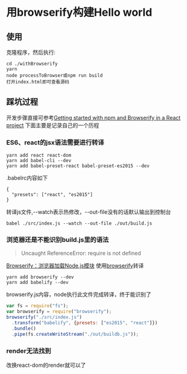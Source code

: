 # 用browserify构建Hello world
## 使用
克隆程序，然后执行:
```
cd ./withBrowserify
yarn
node processToBrowser或npm run build
打开index.html即可查看源码
```
## 踩坑过程
开发步骤直接可参考[Getting started with npm and Browserify in a React project](https://codeutopia.net/blog/2016/01/25/getting-started-with-npm-and-browserify-in-a-react-project/)
下面主要是记录自己的一个历程
### ES6、react的jsx语法需要进行转译
```
yarn add react react-dom
yarn add babel-cli --dev
yarn add babel-preset-react babel-preset-es2015 --dev
```
.babelrc内容如下
```
{
  "presets": ["react", "es2015"]
}
```
转译js文件,--watch表示热修改，--out-file没有的话默认输出到控制台
```
babel ./src/index.js --watch --out-file ./out/build.js
```
### 浏览器还是不能识别build.js里的语法
> Uncaught ReferenceError: require is not defined

[Browserify：浏览器加载Node.js模块](http://javascript.ruanyifeng.com/tool/browserify.html)
使用[browserify](http://browserify.org/)转译
```
yarn add browserify --dev
yarn add babelify --dev
```
browserify.js内容，node执行此文件完成转译，终于能识别了
```javascript
var fs = require("fs");
var browserify = require("browserify");
browserify("./src/index.js")
  .transform("babelify", {presets: ["es2015", "react"]})
  .bundle()
  .pipe(fs.createWriteStream("./out/buildb.js"));
```
### render无法找到
改换react-dom的render就可以了
